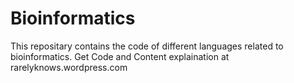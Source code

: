 # Bioinformatics
This repositary contains the code of different languages related to bioinformatics.
Get Code and Content explaination at rarelyknows.wordpress.com
